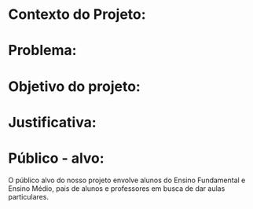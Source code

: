 
# Contexto do Projeto:


# Problema:



# Objetivo do projeto:



# Justificativa:



# Público - alvo: 

O público alvo do nosso projeto envolve alunos do Ensino Fundamental e Ensino Médio, pais de alunos e professores em busca de dar aulas particulares. 
